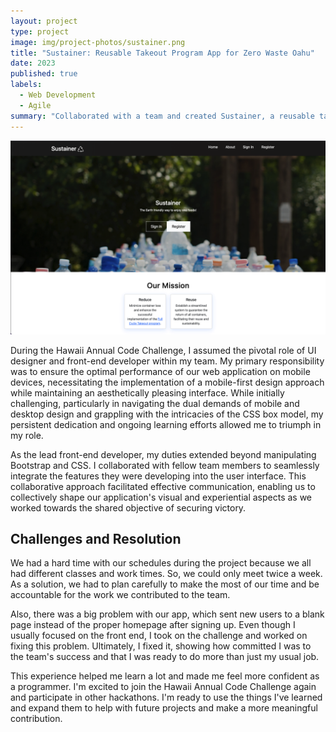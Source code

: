```yaml
---
layout: project
type: project
image: img/project-photos/sustainer.png
title: "Sustainer: Reusable Takeout Program App for Zero Waste Oahu"
date: 2023
published: true
labels:
  - Web Development
  - Agile
summary: "Collaborated with a team and created Sustainer, a reusable takeout program app for Zero Waste Oahu, in the recently concluded Hawaii Annual Code Challenge 2023."
---
```

<img width="800px" src="../img/project-photos/sustainer-homepage.png" alt="sustainer-homepage">

During the Hawaii Annual Code Challenge, I assumed the pivotal role of UI designer and front-end developer within my team. My primary responsibility was to ensure the optimal performance of our web application on mobile devices, necessitating the implementation of a mobile-first design approach while maintaining an aesthetically pleasing interface. While initially challenging, particularly in navigating the dual demands of mobile and desktop design and grappling with the intricacies of the CSS box model, my persistent dedication and ongoing learning efforts allowed me to triumph in my role.

As the lead front-end developer, my duties extended beyond manipulating Bootstrap and CSS. I collaborated with fellow team members to seamlessly integrate the features they were developing into the user interface. This collaborative approach facilitated effective communication, enabling us to collectively shape our application's visual and experiential aspects as we worked towards the shared objective of securing victory.

## Challenges and Resolution

We had a hard time with our schedules during the project because we all had different classes and work times. So, we could only meet twice a week. As a solution, we had to plan carefully to make the most of our time and be accountable for the work we contributed to the team.

Also, there was a big problem with our app, which sent new users to a blank page instead of the proper homepage after signing up. Even though I usually focused on the front end, I took on the challenge and worked on fixing this problem. Ultimately, I fixed it, showing how committed I was to the team's success and that I was ready to do more than just my usual job.

This experience helped me learn a lot and made me feel more confident as a programmer. I'm excited to join the Hawaii Annual Code Challenge again and participate in other hackathons. I'm ready to use the things I've learned and expand them to help with future projects and make a more meaningful contribution.
